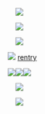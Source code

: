 <p align="center"
 
![](https://64.media.tumblr.com/42e0fc2b823c5fb0eeb34f454d7cf847/f757947a27024d9c-d6/s500x750/6eb16ef2a07f4b2f3270d5114baff9dda0751127.pnj)

<p align="center" 

 ![](https://64.media.tumblr.com/85940290eaa5c477eee845e39118062c/06c4967ced2e13f7-da/s400x600/608252d6f73d53a8bc56452711444a2b69fa76db.pnj)
<p align="center"

![](https://64.media.tumblr.com/326febb0eb90071dc0f0c61ad95212e7/dd9dd9869ca670f0-c8/s250x400/d7f8401f165531a6a1c4ae618f56cc773071cf4e.gifv)
<p align="center" 
 
  ‎‎  ‎ ‎    ![](https://64.media.tumblr.com/9b626f59aa39311c70bd04d878ea777a/992b39b6ab3235eb-cb/s75x75_c1/afd3ed6c2f567dfacfeb071ff106877ab61edee3.webp)   ‎ ‎ ‎ ‎ ‎  [rentry](https://rentry.co/twohundredshots)

<p align="center"
 
![](https://64.media.tumblr.com/e02a7e3bc695f28155e5b81115b860e7/75d16fe9c791f293-ff/s250x400/dc9fc5e291b1a878a8191f95ac8c20881c2240b6.gifv)![](https://64.media.tumblr.com/67523a6abf574d28e75ae41e22f772e5/75d16fe9c791f293-f5/s250x400/409ce91c08cabd082435bba945213ec8cd407a2f.gifv)![](https://64.media.tumblr.com/6ff1fad58063b52873d362aac0ebb042/75d16fe9c791f293-03/s250x400/77db96e4731b10e80eaec70d03348b1a867e5238.gifv)
 <p align="center"
  
![](https://64.media.tumblr.com/42e0fc2b823c5fb0eeb34f454d7cf847/f757947a27024d9c-d6/s500x750/6eb16ef2a07f4b2f3270d5114baff9dda0751127.pnj)
 <p align="center"

 ![](https://64.media.tumblr.com/33537c2acabff79f9e3161ee5adac9f1/87cca06df05f734a-87/s250x400/57e0d2fa76a75cb214fe398dc892fe65fd1d5998.pnj)
